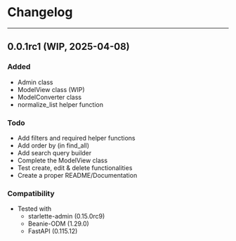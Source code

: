 # Changelog

---
## 0.0.1rc1 (WIP, 2025-04-08)

### Added
- Admin class
- ModelView class (WIP)
- ModelConverter class
- normalize_list helper function

### Todo
- Add filters and required helper functions
- Add order by (in find_all)
- Add search query builder
- Complete the ModelView class
- Test create, edit & delete functionalities
- Create a proper README/Documentation

### Compatibility
- Tested with
  - starlette-admin (0.15.0rc9)
  - Beanie-ODM (1.29.0)
  - FastAPI (0.115.12)
